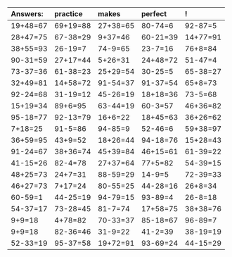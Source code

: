 | Answers: | practice | makes | perfect | ! |
| :--- | :--- | :--- | :--- | :--- |
| 19+48=67 | 69+19=88 | 27+38=65 | 80-74=6 | 92-87=5 | 
| 28+47=75 | 67-38=29 | 9+37=46 | 60-21=39 | 14+77=91 | 
| 38+55=93 | 26-19=7 | 74-9=65 | 23-7=16 | 76+8=84 | 
| 90-31=59 | 27+17=44 | 5+26=31 | 24+48=72 | 51-47=4 | 
| 73-37=36 | 61-38=23 | 25+29=54 | 30-25=5 | 65-38=27 | 
| 32+49=81 | 14+58=72 | 91-54=37 | 91-37=54 | 65+8=73 | 
| 92-24=68 | 31-19=12 | 45-26=19 | 18+18=36 | 73-5=68 | 
| 15+19=34 | 89+6=95 | 63-44=19 | 60-3=57 | 46+36=82 | 
| 95-18=77 | 92-13=79 | 16+6=22 | 18+45=63 | 36+26=62 | 
| 7+18=25 | 91-5=86 | 94-85=9 | 52-46=6 | 59+38=97 | 
| 36+59=95 | 43+9=52 | 18+26=44 | 94-18=76 | 15+28=43 | 
| 91-24=67 | 38+36=74 | 45+39=84 | 46+15=61 | 61-39=22 | 
| 41-15=26 | 82-4=78 | 27+37=64 | 77+5=82 | 54-39=15 | 
| 48+25=73 | 24+7=31 | 88-59=29 | 14-9=5 | 72-39=33 | 
| 46+27=73 | 7+17=24 | 80-55=25 | 44-28=16 | 26+8=34 | 
| 60-59=1 | 44-25=19 | 94-79=15 | 93-89=4 | 26-8=18 | 
| 54-37=17 | 73-28=45 | 81-7=74 | 17+58=75 | 38+38=76 | 
| 9+9=18 | 4+78=82 | 70-33=37 | 85-18=67 | 96-89=7 | 
| 9+9=18 | 82-36=46 | 31-9=22 | 41-2=39 | 38-19=19 | 
| 52-33=19 | 95-37=58 | 19+72=91 | 93-69=24 | 44-15=29 | 
